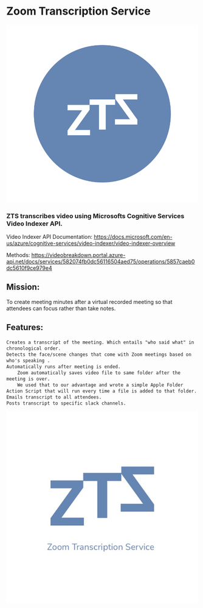 # Zoom Transcription Service

![Image of ZTS logo](https://github.com/Rshahatit/ZTS/blob/master/logos/logo.png)

### ZTS transcribes video using Microsofts Cognitive Services Video Indexer API.
  Video Indexer API Documentation: https://docs.microsoft.com/en-us/azure/cognitive-services/video-indexer/video-indexer-overview

  Methods:
  https://videobreakdown.portal.azure-api.net/docs/services/582074fb0dc56116504aed75/operations/5857caeb0dc5610f9ce979e4

## Mission:
  To create meeting minutes after a virtual recorded meeting so that attendees can focus rather than take notes.

## Features:
    Creates a transcript of the meeting. Which entails "who said what" in chronological order.
    Detects the face/scene changes that come with Zoom meetings based on who's speaking .
    Automatically runs after meeting is ended.
        Zoom automatically saves video file to same folder after the meeting is over.
        We used that to our advantage and wrote a simple Apple Folder Action Script that will run every time a file is added to that folder.
    Emails transcript to all attendees.
    Posts transcript to specific slack channels.

![Image of ZTS logo](https://github.com/Rshahatit/ZTS/blob/master/logos/WhatsApp%20Image%202017-06-25%20at%202.55.56%20AM.jpeg)
